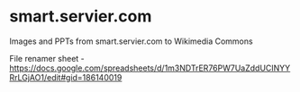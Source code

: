 # smart.servier.com
Images and PPTs from smart.servier.com to Wikimedia Commons


File renamer sheet - https://docs.google.com/spreadsheets/d/1m3NDTrER76PW7UaZddUCINYYRrLGjAO1/edit#gid=186140019
